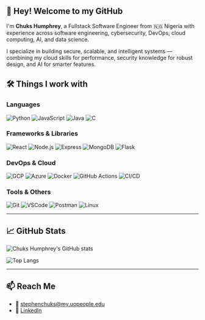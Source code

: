 ## 👋 Hey! Welcome to my GitHub

I'm **Chuks Humphrey**, a Fullstack Software Engineer from 🇳🇬 Nigeria with experience across software engineering, cybersecurity, DevOps, cloud computing, AI, and data science.

I specialize in building secure, scalable, and intelligent systems — combining my cloud skills for performance, security knowledge for robust design, and AI for smarter features.



## 🛠️ Things I work with

### Languages
![Python](https://img.shields.io/badge/-Python-3776AB?style=flat&logo=python&logoColor=white)
![JavaScript](https://img.shields.io/badge/-JavaScript-F7DF1E?style=flat&logo=javascript&logoColor=black)
![Java](https://img.shields.io/badge/-Java-007396?style=flat&logo=java&logoColor=white)
![C](https://img.shields.io/badge/-C-00599C?style=flat&logo=c&logoColor=white)

### Frameworks & Libraries
![React](https://img.shields.io/badge/-React-20232A?style=flat&logo=react)
![Node.js](https://img.shields.io/badge/-Node.js-339933?style=flat&logo=node.js&logoColor=white)
![Express](https://img.shields.io/badge/-Express-000000?style=flat&logo=express&logoColor=white)
![MongoDB](https://img.shields.io/badge/-MongoDB-47A248?style=flat&logo=mongodb&logoColor=white)
![Flask](https://img.shields.io/badge/-Flask-000000?style=flat&logo=flask&logoColor=white)

### DevOps & Cloud
![GCP](https://img.shields.io/badge/-Google%20Cloud-4285F4?style=flat&logo=google-cloud&logoColor=white)
![Azure](https://img.shields.io/badge/-Microsoft%20Azure-0078D4?style=flat&logo=microsoft-azure&logoColor=white)
![Docker](https://img.shields.io/badge/-Docker-2496ED?style=flat&logo=docker&logoColor=white)
![GitHub Actions](https://img.shields.io/badge/-GitHub%20Actions-2088FF?style=flat&logo=github-actions&logoColor=white)
![CI/CD](https://img.shields.io/badge/-CI/CD-0A0A0A?style=flat)

### Tools & Others
![Git](https://img.shields.io/badge/-Git-F05032?style=flat&logo=git&logoColor=white)
![VSCode](https://img.shields.io/badge/-VS%20Code-007ACC?style=flat&logo=visual-studio-code&logoColor=white)
![Postman](https://img.shields.io/badge/-Postman-FF6C37?style=flat&logo=postman&logoColor=white)
![Linux](https://img.shields.io/badge/-Linux-FCC624?style=flat&logo=linux&logoColor=black)

---

## 📈 GitHub Stats

![Chuks Humphrey's GitHub stats](https://github-readme-stats.vercel.app/api?username=stephenchuks&show_icons=true&theme=react)

![Top Langs](https://github-readme-stats.vercel.app/api/top-langs/?username=stephenchuks&layout=compact&theme=react)

---

## 📫 Reach Me

- 📧 [stephenchuks@my.uopeople.edu](mailto:stephenchuks@my.uopeople.edu)
- 💼 [LinkedIn](https://www.linkedin.com/in/chuks-humphrey-stephen-614907165)
